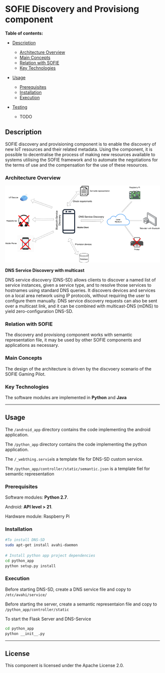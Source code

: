 # SOFIE Discovery and Provisiong component

**Table of contents:**

- [Description](#description)
    - [Architecture Overview](#architecture-overview)
    - [Main Concepts](#main-concepts)
    - [Relation with SOFIE](#relation-with-sofie)
    - [Key Technologies](#key-technologies)

- [Usage](#usage)
    - [Prerequisites](#prerequisites)
    - [Installation](#installation)
    - [Execution](#execution)

- [Testing](#testing)
    - TODO

## Description

SOFIE discovery and provisioning component is to enable the discovery of new IoT resources and their related metadata. Using the component, it is possible to decentralise the process of making new resources available to systems utilising the SOFIE framework and to automate the negotiations for the terms of use and the compensation for the use of these resources. 


### Architecture Overview

![High Level Architecture](/imgs/archi.png)

**DNS Service Discovery with multicast**

DNS service discovery (DNS-SD) allows clients to discover a named list of service instances, given a service type, and to resolve those services to hostnames using standard DNS queries. It discovers devices and services on a local area network using IP protocols, without requiring the user to configure them manually. DNS service discovery requests can also be sent over a multicast link, and it can be combined with multicast-DNS (mDNS) to yield zero-configuration DNS-SD.

### Relation with SOFIE

The discovery and provisiong component works with semantic representation file, it may be used by other SOFIE components and applications as necessary.

### Main Concepts

The design of the architecture is driven by the discvoery scenario of the SOFIE Gaming Pilot. 


### Key Technologies

The software modules are implemented in **Python** and **Java**

***

## Usage

The `/android_app` directory contains the code implementing the android application.

The `/python_app` directory contains the code implementing the python application.

The `/_webthing.servie`is a template file for DNS-SD custom service.

The `/python_app/controller/static/semantic.json` is a template fiel for semantic representation


### Prerequisites

Software modules: **Python 2.7**.

Android: **API level > 21**.

Hardware module: Raspberry Pi 


### Installation

```bash
#To install DNS-SD 
sudo apt-get install avahi-daemon 

# Install python app project dependencies
cd python_app
python setup.py install 
```

### Execution

Before starting DNS-SD, create a DNS service file and copy to `/etc/avahi/service/`

Before starting the server, create a semantic representaion file and copy to `/python_app/controller/static`

To start the Flask Server and DNS-Service
```bash
cd python_app
python __init__.py
```


***
## License

This component is licensed under the Apache License 2.0.
